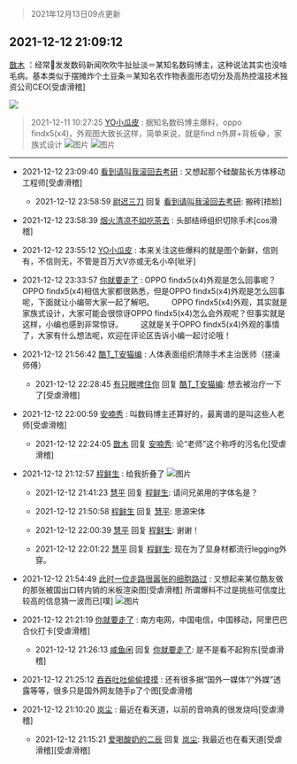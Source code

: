 > 2021年12月13日09点更新
<link rel="stylesheet" href="https://cdn.jsdelivr.net/gh/taotie6/sampleJSON@main/css/photo_show.css">
<meta name="referrer" content="no-referrer" />


 ## 2021-12-12 21:09:12 

 [㪚木](https://www.coolapk.com/feed/32085452?shareKey=ZTEwMWQwZDM0NjQ3NjFiNWY0YzM~) ：经常🧣发发数码新闻吹吹牛扯扯淡＝某知名数码博主，这种说法其实也没啥毛病。基本类似于摆摊炸个土豆条＝某知名农作物表面形态切分及高热控温技术独资公司CEO[受虐滑稽] 

<div class="album">
<img class="img-item" src="https://image.coolapk.com/feed/2018/1217/07/1081091_1545003920_5732@216x196.gif" />
</div>

> 2021-12-11 10:27:25 
> [YO小瓜皮](https://www.coolapk.com/feed/32047661?shareKey=MGVlMzc3NTg5NTM2NjFiNWY0YzM~) : 据知名数码博主爆料，oppo findx5(x4)，外观图大致长这样，简单来说，就是find n外屏+背板😂，家族式设计 
![图片](https://image.coolapk.com/feed/2021/1211/10/3223955_71fb27fc_9621_8968_225@1440x3216.jpeg)
![图片](https://image.coolapk.com/feed/2021/1211/10/3223955_9c43c597_9621_8973_416@974x1067.jpeg)

 ------- 

- 2021-12-12 23:09:40 [看到请叫我滚回去考研](uid=3241499) : 又想起那个硅酸盐长方体移动工程师[受虐滑稽] 

    - 2021-12-12 23:58:59 [尉迟三刀](uid=682098) 回复 [看到请叫我滚回去考研](uid=3241499): 搬砖[捂脸] 

- 2021-12-12 23:58:39 [烟火清凉不如吃茶去](uid=4279524) : 头部结缔组织切除手术[cos滑稽] 

- 2021-12-12 23:55:12 [YO小瓜皮](uid=3223955) : 本来关注这些爆料的就是图个新鲜，信则有，不信则无，不管是百万大V亦或无名小卒[呲牙] 

- 2021-12-12 23:33:57 [你就要走了](uid=3251026) : OPPO findx5(x4)外观是怎么回事呢？OPPO findx5(x4)相信大家都很熟悉，但是OPPO findx5(x4)外观是怎么回事呢，下面就让小编带大家一起了解吧。
　　OPPO findx5(x4)外观，其实就是家族式设计<!--break-->，大家可能会很惊讶OPPO findx5(x4)怎么会外观呢？但事实就是这样，小编也感到非常惊讶。
　　这就是关于OPPO findx5(x4)外观的事情了，大家有什么想法呢，欢迎在评论区告诉小编一起讨论哦！ 

- 2021-12-12 21:56:42 [酷T_T安猫编](uid=3220399) : 人体表面组织清除手术主治医师（搓澡师傅） 

    - 2021-12-12 22:28:45 [有只眼啤住你](uid=4226102) 回复 [酷T_T安猫编](uid=3220399): 想去被治疗一下了[受虐滑稽] 

- 2021-12-12 22:00:59 [安喃秀](uid=2237599) : 叫数码博主还算好的，最离谱的是叫这些人老师[受虐滑稽] 

    - 2021-12-12 22:24:05 [㪚木](uid=1081091) 回复 [安喃秀](uid=2237599): 论“老师”这个称呼的污名化[受虐滑稽] 

- 2021-12-12 21:12:57 [程鲜生](uid=845250) : 给我折叠了 ![图片](https://image.coolapk.com/feed/2021/1212/21/845250_70082cab_4776_8094_997@1440x3120.jpeg)

    - 2021-12-12 21:41:23 [慧平](uid=1466942) 回复 [程鲜生](uid=845250): 请问兄弟用的字体名是？ 

    - 2021-12-12 21:50:58 [程鲜生](uid=845250) 回复 [慧平](uid=1466942): 思源宋体 

    - 2021-12-12 22:00:39 [慧平](uid=1466942) 回复 [程鲜生](uid=845250): 谢谢！ 

    - 2021-12-12 22:01:22 [慧平](uid=1466942) 回复 [程鲜生](uid=845250): 现在为了显身材都流行legging外穿。 

- 2021-12-12 21:54:49 [此时一位走路很嚣张的细胞路过](uid=1844717) : 又想起来某位酷友做的那张被国出口转内销的米板渲染图[受虐滑稽] 所谓爆料不过是挑些可信度比较高的信息猜一波而已[噗] ![图片](https://image.coolapk.com/feed/2021/1212/21/1844717_210779bc_7288_7809_984@300x300.jpeg)

- 2021-12-12 21:21:19 [你就要走了](uid=3251026) : 南方电网，中国电信，中国移动，阿里巴巴合伙打卡[受虐滑稽] 

    - 2021-12-12 21:26:13 [咸鱼闲](uid=3783511) 回复 [你就要走了](uid=3251026): 是不是看不起狗东[受虐滑稽] 

- 2021-12-12 21:25:12 [吞吞吐吐偷偷摸摸](uid=4177414) : 还有很多据“国外一媒体”/“外媒”透露等等，很多只是国外网友随手p了个图[受虐滑稽 

- 2021-12-12 21:10:20 [岚尘](uid=1308250) : 最近在看天道，以前的音响真的很发烧吗[受虐滑稽] 

    - 2021-12-12 21:15:21 [爱喝酸奶的二辰](uid=3820286) 回复 [岚尘](uid=1308250): 我最近也在看天道[受虐滑稽][受虐滑稽] 

